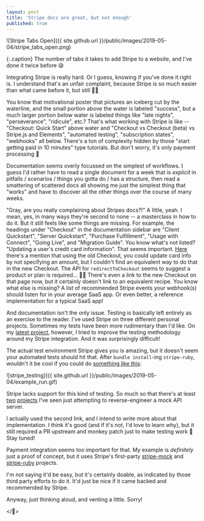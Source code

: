```yaml
---
layout: post
title: 'Stripe docs are great, but not enough'
published: true
---
```


![Stripe Tabs Open]({{ site.github.url }}/public/images/2019-05-04/stripe_tabs_open.png)

{:.caption}
The number of tabs it takes to add Stripe to a website, and I've done it twice before 😪

Integrating Stripe is really hard. Or I guess, knowing if you've done it right is. I understand that's an unfair complaint, because Stripe is so much easier than what came before it, but still 🤷‍♂️

You know that motivational poster that pictures an iceberg cut by the waterline, and the small portion above the water is labeled "success", but a much larger portion below water is labeled things like "late nights", "perseverance", "ridicule", etc.? That's what working with Stripe is like -- "Checkout: Quick Start" above water and "Checkout vs Checkout (beta) vs Stripe.js and Elements", "automated testing", "subscription states", "webhooks" all below. There's a ton of complexity hidden by those "start getting paid in 10 minutes" type tutorials. But don't worry, it's only payment processing 😬

Documentation seems overly focussed on the simplest of workflows. I guess I'd rather have to read a single document for a week that is _explicit_ in pitfalls / scenarios / things you gotta do / has a structure, then read a smattering of scattered docs all showing me just the simplest thing that "works" and have to discover all the other things over the course of many weeks.

"Gray, are you really complaining about Stripes docs?!" A little, yeah. I mean, yes, in many ways they're second to none -- a masterclass in how to do it. But it still feels like some things are missing. For example, the headings under "Checkout" in the documentation sidebar are "Client Quickstart", "Server Quickstart", "Purchase Fulfillment", "Usage with Connect", "Going Live", and "Migration Guide". You know what's not listed? "Updating a user's credit card information". That seems important. [Here](https://stripe.com/docs/recipes/updating-customer-cards) there's a mention that using the old Checkout, you could update card info by not specifying an amount, but I couldn't find an equivalent way to do that in the new Checkout. The API for `redirectToCheckout` seems to suggest a product or plan is required... 🤷‍♂️ There's even a link to the new Checkout on that page now, but it certainly doesn't link to an equivalent recipe. You know what else is missing? A list of recommended Stripe events your webhook(s) should listen for in your average SaaS app. Or even better, a reference implementation for a typical SaaS app!

And documentation isn't the only issue. Testing is basically left entirely as an exercise to the reader. I've used Stripe on three different personal projects. Sometimes my tests have been more rudimentary than I'd like. On my [latest project](https://www.skilltree.us), however, I tried to improve the testing methodology around my Stripe integration. And it was surprisingly difficult!

The actual test environment Stripe gives you is amazing, but it doesn't seem your automated tests should hit that. After `bundle install`-ing `stripe-ruby`, wouldn't it be cool if you could do [something like this](https://github.com/gkemmey/stripe_testing_poc):

![stripe_testing]({{ site.github.url }}/public/images/2019-05-04/example_run.gif)

Stripe lacks support for this kind of testing. So much so that there's at least [two](https://github.com/adrienverge/localstripe) [projects](https://github.com/rebelidealist/stripe-ruby-mock) I've seen just attempting to reverse-engineer a mock API server.

<div class="message">
  <div class="message-body">
I actually used the second link, and I intend to write more about that implementation. I think it's good (and if it's not, I'd love to learn why), but it still required a PR upstream and monkey patch just to make testing work 😬 Stay tuned!
  </div>
</div>

Payment integration seems too important for that. My example is _definitely_ just a proof of concept, but it uses Stripe's first-party [stripe-mock](https://github.com/stripe/stripe-mock) and [stripe-ruby](https://github.com/stripe/stripe-ruby) projects.

I'm not saying it'd be easy, but it's certainly doable, as indicated by those third party efforts to do it. It'd just be nice if it came backed and recommended by Stripe.

Anyway, just thinking aloud, and venting a little. Sorry!

</😤>
